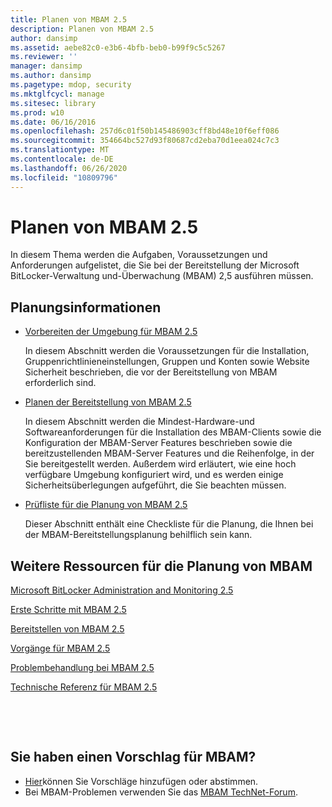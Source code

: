 ```yaml
---
title: Planen von MBAM 2.5
description: Planen von MBAM 2.5
author: dansimp
ms.assetid: aebe82c0-e3b6-4bfb-beb0-b99f9c5c5267
ms.reviewer: ''
manager: dansimp
ms.author: dansimp
ms.pagetype: mdop, security
ms.mktglfcycl: manage
ms.sitesec: library
ms.prod: w10
ms.date: 06/16/2016
ms.openlocfilehash: 257d6c01f50b145486903cff8bd48e10f6eff086
ms.sourcegitcommit: 354664bc527d93f80687cd2eba70d1eea024c7c3
ms.translationtype: MT
ms.contentlocale: de-DE
ms.lasthandoff: 06/26/2020
ms.locfileid: "10809796"
---
```

# Planen von MBAM 2.5


In diesem Thema werden die Aufgaben, Voraussetzungen und Anforderungen aufgelistet, die Sie bei der Bereitstellung der Microsoft BitLocker-Verwaltung und-Überwachung (MBAM) 2,5 ausführen müssen.

## Planungsinformationen


-   [Vorbereiten der Umgebung für MBAM 2.5](preparing-your-environment-for-mbam-25.md)

    In diesem Abschnitt werden die Voraussetzungen für die Installation, Gruppenrichtlinieneinstellungen, Gruppen und Konten sowie Website Sicherheit beschrieben, die vor der Bereitstellung von MBAM erforderlich sind.

-   [Planen der Bereitstellung von MBAM 2.5](planning-to-deploy-mbam-25.md)

    In diesem Abschnitt werden die Mindest-Hardware-und Softwareanforderungen für die Installation des MBAM-Clients sowie die Konfiguration der MBAM-Server Features beschrieben sowie die bereitzustellenden MBAM-Server Features und die Reihenfolge, in der Sie bereitgestellt werden. Außerdem wird erläutert, wie eine hoch verfügbare Umgebung konfiguriert wird, und es werden einige Sicherheitsüberlegungen aufgeführt, die Sie beachten müssen.

-   [Prüfliste für die Planung von MBAM 2.5](mbam-25-planning-checklist.md)

    Dieser Abschnitt enthält eine Checkliste für die Planung, die Ihnen bei der MBAM-Bereitstellungsplanung behilflich sein kann.

## <a href="" id="other-resources-for-planning-for-mbam-"></a>Weitere Ressourcen für die Planung von MBAM


[Microsoft BitLocker Administration and Monitoring 2.5](index.md)

[Erste Schritte mit MBAM 2.5](getting-started-with-mbam-25.md)

[Bereitstellen von MBAM 2.5](deploying-mbam-25.md)

[Vorgänge für MBAM 2.5](operations-for-mbam-25.md)

[Problembehandlung bei MBAM 2.5](troubleshooting-mbam-25.md)

[Technische Referenz für MBAM 2.5](technical-reference-for-mbam-25.md)



 

 
## Sie haben einen Vorschlag für MBAM?
- [Hier](http://mbam.uservoice.com/forums/268571-microsoft-bitlocker-administration-and-monitoring)können Sie Vorschläge hinzufügen oder abstimmen. 
- Bei MBAM-Problemen verwenden Sie das [MBAM TechNet-Forum](https://social.technet.microsoft.com/Forums/home?forum=mdopmbam).




